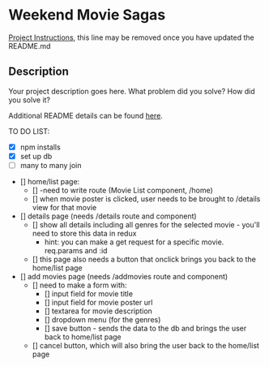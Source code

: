 # Weekend Movie Sagas

[Project Instructions](./INSTRUCTIONS.md), this line may be removed once you have updated the README.md

## Description

Your project description goes here. What problem did you solve? How did you solve it?

Additional README details can be found [here](https://github.com/PrimeAcademy/readme-template/blob/master/README.md).

TO DO LIST:

- [x] npm installs
- [x] set up db
- [ ] many to many join

- [] home/list page:
    - [] -need to write route (Movie List component, /home)
    - [] when movie poster is clicked, user needs to be brought to /details view for that movie
- [] details page (needs /details route and component)
    - [] show all details including all genres for the selected movie - you'll need to store this data in redux
        - hint: you can make a get request for a specific movie. req.params and :id
    -  [] this page also needs a button that onclick brings you back to the home/list page
- [] add movies page (needs /addmovies route and component)
    - [] need to make a form with:
        - [] input field for movie title
        - [] input field for movie poster url
        - [] textarea for movie description
        - [] dropdown menu (for the genres)
        - [] save button - sends the data to the db and brings the user back to home/list page
    - [] cancel button, which will also bring the user back to the home/list page